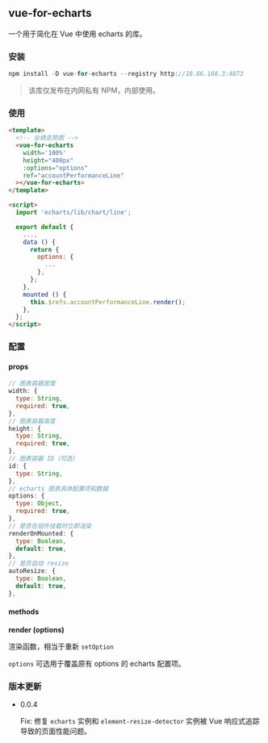 ## vue-for-echarts
一个用于简化在 Vue 中使用 echarts 的库。

### 安装
```js
npm install -D vue-for-echarts --registry http://10.86.168.3:4873
```

> 该库仅发布在内网私有 NPM，内部使用。

### 使用
```html
<template>
  <!-- 业绩走势图 -->
  <vue-for-echarts
    width='100%'
    height="400px"
    :options="options"
    ref="accountPerformanceLine"
  ></vue-for-echarts>
</template>

<script>
  import 'echarts/lib/chart/line';

  export default {
    ...,
    data () {
      return {
        options: {
          ...
        },
      };
    },
    mounted () {
      this.$refs.accountPerformanceLine.render();
    },
  };
</script>
```

### 配置
#### props
```js
// 图表容器宽度
width: {
  type: String,
  required: true,
},
// 图表容器高度
height: {
  type: String,
  required: true,
},
// 图表容器 ID（可选）
id: {
  type: String,
},
// echarts 图表具体配置项和数据
options: {
  type: Object,
  required: true,
},
// 是否在组件挂载时立即渲染
renderOnMounted: {
  type: Boolean,
  default: true,
},
// 是否自动 resize
autoResize: {
  type: Boolean,
  default: true,
},
```

#### methods
**render (options)**

渲染函数，相当于重新 `setOption`

`options` 可选用于覆盖原有 options 的 echarts 配置项。

### 版本更新

- 0.0.4

  Fix: 修复 `echarts` 实例和 `element-resize-detector` 实例被 Vue 响应式追踪导致的页面性能问题。